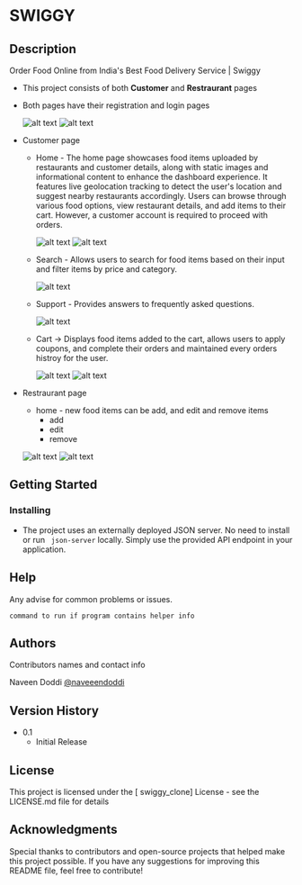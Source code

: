 # SWIGGY

## Description

Order Food Online from India's Best Food Delivery Service | Swiggy  

* This project consists of both __Customer__ and __Restraurant__ pages
* Both pages have their registration and login pages

    ![alt text](screenshots/login.png)
    ![alt text](screenshots/signup.png)

* Customer page    
    * Home - The home page showcases food items uploaded by restaurants and customer details, along with static images and informational content to enhance the dashboard experience. It features live geolocation tracking to detect the user's location and suggest nearby restaurants accordingly. Users can browse through various food options, view restaurant details, and add items to their cart. However, a customer account is required to proceed with orders. 

        ![alt text](screenshots/home.png)
        ![alt text](screenshots/home2.png)

    * Search - Allows users to search for food items based on their input and filter items by price and category.    

        ![alt text](screenshots/search.png)

    * Support - Provides answers to frequently asked questions.

        ![alt text](screenshots/help.png)
    
    * Cart -> Displays food items added to the cart, allows users to apply coupons, and complete their orders and maintained every orders histroy for the user.

        ![alt text](screenshots/cart.png)
        ![alt text](screenshots/cart2.png)

* Restraurant page  
    * home - new food items can be add, and edit and remove items   
        * add  
        * edit  
        * remove  

    ![alt text](screenshots/restarent.png)
    ![alt text](screenshots/addnewItem.png)

## Getting Started

### Installing

* The project uses an externally deployed JSON server. No need to install or run ``` json-server``` locally. Simply use the provided API endpoint in your application.

## Help

Any advise for common problems or issues.
```
command to run if program contains helper info

```

## Authors

Contributors names and contact info

Naveen Doddi
[@naveeendoddi](https://twitter.com/naveeendoddi)

## Version History

* 0.1
    * Initial Release

## License

This project is licensed under the [ swiggy_clone] License - see the LICENSE.md file for details

## Acknowledgments
Special thanks to contributors and open-source projects that helped make this project possible. If you have any suggestions for improving this README file, feel free to contribute!